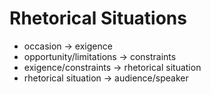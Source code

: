 # Rhetorical Situations

* occasion -> exigence
* opportunity/limitations -> constraints
* exigence/constraints -> rhetorical situation
* rhetorical situation -> audience/speaker
